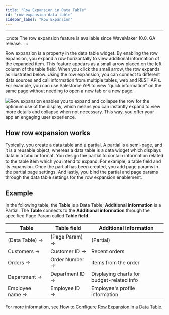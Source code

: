 ```yaml
---
title: "Row Expansion in Data Table"
id: "row-expansion-data-table"
sidebar_label: "Row Expansion" 
---
```

---
:::note
The row expansion feature is available since WaveMaker 10.0. GA release. 
:::

Row expansion is a property in the data table widget. By enabling the row expansion, you expand a row horizontally to view additional information of the expanded item. This feature appears as a small arrow placed on the left column of the table field. When you click the small arrow, the row expands as illustrated below. Using the row expansion, you can connect to different data sources and call information from multiple tables, web and REST APIs. For example, you can use Salesforce API to view “quick information” on the same page without needing to open a new tab or a new page. 

![](/learn/assets/RowExpansionWM10.gif)Row expansion enables you to expand and collapse the row for the optimum use of the display, which means you can instantly expand to view more details and collapse when not necessary. This way, you offer your app an engaging user experience.

## How row expansion works

Typically, you create a data table and a [partial](/learn/app-development/ui-design/page-concepts/partial-pages/). A partial is a semi-page, and it is a reusable object, whereas a data table is a data widget which displays data in a tabular format. You design the partial to contain information related to the table item which you intend to expand. For example, a table field and its expansion. Once the partial has been created, you add page params in the partial page settings. And lastly, you bind the partial and page params through the data table settings for the row expansion enablement.

## Example
In the following table, the **Table** is a Data Table; **Additional information** is a Partial. The **Table** connects to the **Additional information** through the specified Page Param called **Table field**. 

| Table | Table field | Additional information |
| --- | --- | --- |
| (Data Table) → | (Page Param) → | (Partial) |
| Customers  → | Customer ID  → | Recent orders |
| Orders  → | Order Number  → | Items from the order |
| Department  → | Department ID  → | Displaying charts for budget-related info |
| Employee name  → | Employee ID  → | Employee's profile information |

For more information, see [How to Configure Row Expansion in a Data Table](/learn/how-tos/how-to-configure-row-expansion-in-a-data-table/).
